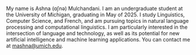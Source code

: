 My name is Ashna (ɑʃnə) Mulchandani. I am an undergraduate student at the University of Michigan, graduating in May of 2025. I study Linguistics, Computer Science, and French, and am pursuing topics in natural language processing and computational linguistics. I am particularly interested in the intersection of language and technology, as well as its potential for new artificial intelligence and machine learning applications. You can contact me at [mashna@umich.edu](mashna@umich.edu).
